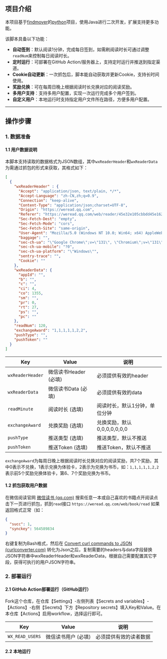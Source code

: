 
## 项目介绍 
本项目基于[findmover](https://github.com/findmover)的[python](https://github.com/findmover/wxread)项目，使用Java进行二次开发，扩展支持更多功能。

该脚本具备以下功能：

- **自动签到**：默认阅读1分钟，完成每日签到，如需刷阅读时长可通过调整`readNum`来控制每日阅读时长。
- **定时运行**：可部署在GitHub Action/服务器上，支持定时运行并推送到指定渠道。
- **Cookie自动更新**：一次抓包后，脚本能自动获取并更新Cookie，支持长时间使用。
- **奖励兑换**：可在每周日晚上根据阅读时长兑换对应的阅读奖励。
- **多用户支持**：支持多用户配置，实现一次运行完成多个用户签到。
- **自定义用户**：本地运行时支持指定用户文件所在路径，方便多用户配置。

***
## 操作步骤

### 1. 数据准备
#### 1.1 用户数据说明

本脚本支持读取的数据格式为JSON数组，其中`wxReaderHeader`和`wxReaderData`为需通过抓包的形式来获取，其格式如下：
```json
[
  {
    "wxReaderHeader" : {
      "Accept": "application/json, text/plain, */*",
      "Accept-Language": "zh-CN,zh;q=0.9",
      "Connection": "keep-alive",
      "Content-Type": "application/json;charset=UTF-8",
      "Origin": "https://weread.qq.com",
      "Referer": "https://weread.qq.com/web/reader/45e32e105cbbdd45e162ff9",
      "Sec-Fetch-Dest": "empty",
      "Sec-Fetch-Mode": "cors",
      "Sec-Fetch-Site": "same-origin",
      "User-Agent": "Mozilla/5.0 (Windows NT 10.0; Win64; x64) AppleWebKit/537.36 (KHTML, like Gecko) Chrome/131.0.0.0 Safari/537.36",
      "baggage": "",
      "sec-ch-ua": "\"Google Chrome\";v=\"131\", \"Chromium\";v=\"131\", \"Not_A Brand\";v=\"24\"",
      "sec-ch-ua-mobile": "?0",
      "sec-ch-ua-platform": "\"Windows\"",
      "sentry-trace": "",
      "Cookie": ""
    },
    "wxReaderData": {
      "appId": "",
      "b": "",
      "c": "",
      "ci": 4,
      "co": 1355,
      "sm": "",
      "pr": 0,
      "rt": 27,
      "ps": "",
      "pc": ""
    },
    "readNum": 120,
    "exchangeAward": "1,1,1,1,1,2,2",
    "pushType": "",
    "pushToken": ""
  }
]
```
| Key             | Value           | 说明                  |
|-----------------|-----------------|---------------------|
| `wxReaderHeader` | 微信读书Header (必填) | 必须提供有效的header       |
| `wxReaderData`   | 微信读书Data (必填)   | 必须提供有效的data         |
| `readMinute`     | 阅读时长 (选填)       | 阅读时长，默认1分钟，单位分钟     |
| `exchangeAward`  | 兑换奖励 (选填)       | 兑换奖励，默认0,0,0,0,0,0,0 |
| `pushType`       | 推送类型 (选填)       | 推送类型，默认不推送          |
| `pushToken`      | 推送Token (选填)      | 推送Token，默认不推送       |
`exchangeAward`为每周日晚上根据阅读时长兑换对应的阅读奖励，共7个奖励，其中0表示不兑换，1表示兑换为体验卡，2表示为兑换为书币，如：`1,1,1,1,1,2,2`表示前5个奖励兑换体验卡，第6、7个奖励兑换为书币。
#### 1.2 抓包获取用户数据
在微信阅读官网 [微信读书 (qq.com)](https://weread.qq.com/) 搜索任意一本或自己喜欢的书籍点开阅读点击下一页进行抓包，抓到`read`接口 `https://weread.qq.com/web/book/read` 如果返回格式正常（如：
```json
{
  "succ": 1,
  "synckey": 564589834
}
```
右键复制为Bash格式，然后在 [Convert curl commands to JSON (curlconverter.com)](https://curlconverter.com/json/) 转化为Json之后，复制需要的headers与data字段替换JSON字符串中wxReaderHeader和wxReaderData，根据自己需要配置其它字段，获得可执行的用户JSON字符串。

### 2. 部署运行
#### 2.1 GitHub Action部署运行（GitHub运行）

Fork这个仓库，在仓库【Settings】-左侧列表【Secrets and variables】-【Actions】-右侧【Secrets】下方【Repository secrets】填入Key和Value。在本仓库【Actions】启用workflow，选择运行即可。

| Key             | Value       | 说明          |
|-----------------|-------------|-------------|
| `WX_READ_USERS` | 微信读书用户 (必填) | 必须提供有效的读者数据 |

#### 2.2 本地运行
